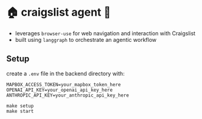 # 🏠 craigslist agent 🤖

- leverages `browser-use` for web navigation and interaction with Craigslist
- built using `langgraph` to orchestrate an agentic workflow

## Setup

create a `.env` file in the backend directory with:

```
MAPBOX_ACCESS_TOKEN=your_mapbox_token_here
OPENAI_API_KEY=your_openai_api_key_here
ANTHROPIC_API_KEY=your_anthropic_api_key_here
```

```
make setup
make start
```
